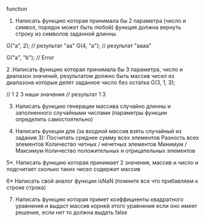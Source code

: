 function
1. Написать функцию которая принимала бы 2 параметра (число и символ, порядок может быть любой)
функция должна вернуть строку из символов заданной длинны.

G("a", 2); // результат "аа"
G(4, "a"); // результат "aaaa"

G("a", "b"); // Error

2 .Написать функцию которая принимала бы 3 параметра, число и диапазон значений, результатом должно быть массив чисел из диапазона которые делят заданное число без остатка
G(3, 1, 3);

// 1 2 3 наши значения 
// результат 1 3

3. Написать функцию генерации массива случайно длинны и заполненного случайными числами (параметры функции определить самостоятельно)

4. Написать функции  для (за входной массив взять случайный из задания 3):
Посчитать среднее
сумму всех элементов
Разность всех элементов
Количество четных / нечетных элементов
Минимум / Максимум
Количество положительных и отрицательных элементов

5*. Написать функцию которая принимает 2 значения, массив и число и подсчитает сколько таких чисел содержит массив

6* Написать свой аналог функции isNaN (помните все что прибавляем к строке строка)

7. Написать функцию которая примет коэффициенты квадратного уравнения и выдаст массив корней этого уравнения если оно имеет решение, если нет то должна выдать false

